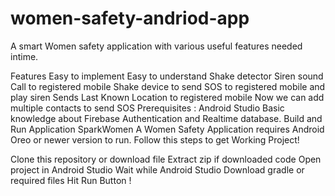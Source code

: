 # women-safety-andriod-app
A smart Women safety application with various useful features needed intime.

Features
Easy to implement
Easy to understand
Shake detector
Siren sound
Call to registered mobile
Shake device to send SOS to registered mobile and play siren
Sends Last Known Location to registered mobile
Now we can add multiple contacts to send SOS
Prerequisites :
Android Studio
Basic knowledge about Firebase Authentication and Realtime database.
Build and Run Application
SparkWomen A Women Safety Application requires Android Oreo or newer version to run.
Follow this steps to get Working Project!

Clone this repository or download file
Extract zip if downloaded code
Open project in Android Studio
Wait while Android Studio Download gradle or required files
Hit Run Button !
